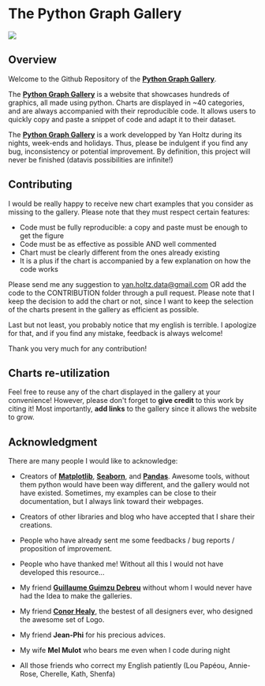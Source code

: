    The Python Graph Gallery
===================

<img align="center" src="overview_PGG.png">

Overview
--------
Welcome to the Github Repository of the [**Python Graph Gallery**](https://www.python-graph-gallery.com/).

The [**Python Graph Gallery**](https://www.python-graph-gallery.com/) is a website that showcases hundreds of graphics, all made using python. Charts are displayed in ~40 categories, and are always accompanied with their reproducible code. It allows users to quickly copy and paste a snippet of code and adapt it to their dataset.

The [**Python Graph Gallery**](https://www.python-graph-gallery.com/) is a work developped by Yan Holtz during its nights, week-ends and holidays. Thus, please be indulgent if you find any bug, inconsistency or potential improvement. By definition, this project will never be finished (datavis possibilities are infinite!)



Contributing
--------
I would be really happy to receive new chart examples that you consider as missing to the gallery. Please note that they must respect certain features:  
- Code must be fully reproducible: a copy and paste must be enough to get the figure  
- Code must be as effective as possible AND well commented    
- Chart must be clearly different from the ones already existing  
- It is a plus if the chart is accompanied by a few explanation on how the code works  

Please send me any suggestion to yan.holtz.data@gmail.com OR add the code to the CONTRIBUTION folder through a pull request. Please note that I keep the decision to add the chart or not, since I want to keep the selection of the charts present in the gallery as efficient as possible.

Last but not least, you probably notice that my english is terrible. I apologize for that, and if you find any mistake, feedback is always welcome!

Thank you very much for any contribution!



Charts re-utilization
--------
Feel free to reuse any of the chart displayed in the gallery at your convenience! However, please don't forget to **give credit** to this work by citing it! Most importantly, **add links** to the gallery since it allows the website to grow.



Acknowledgment
--------
There are many people I would like to acknowledge:
- Creators of [**Matplotlib**](https://matplotlib.org), [**Seaborn**](https://seaborn.pydata.org), and [**Pandas**](http://pandas.pydata.org). Awesome tools, without them python would have been way different, and the gallery would not have existed. Sometimes, my examples can be close to their documentation, but I always link toward their webpages.
- Creators of other libraries and blog who have accepted that I share their creations.
- People who have already sent me some feedbacks / bug reports / proposition of improvement.
- People who have thanked me! Without all this I would not have developed this resource...

- My friend [**Guillaume Guimzu Debreu**](https://www.linkedin.com/in/guillaume-debreu-7b360b125/) without whom I would never have had the Idea to make the galleries.
- My friend [**Conor Healy**](http://www.conor.fr), the bestest of all designers ever, who designed the awesome set of Logo.
- My friend **Jean-Phi** for his precious advices.
- My wife **Mel Mulot** who bears me even when I code during night
- All those friends who correct my English patiently (Lou Papéou, Annie-Rose, Cherelle, Kath, Shenfa)

